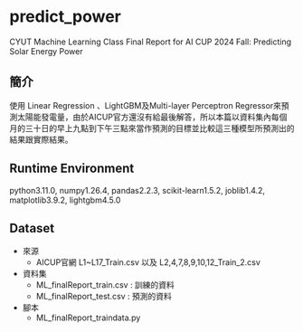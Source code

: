 # predict_power
CYUT Machine Learning Class Final Report for AI CUP 2024 Fall: Predicting Solar Energy Power
## 簡介
使用 Linear Regression 、LightGBM及Multi-layer Perceptron Regressor來預測太陽能發電量，由於AICUP官方還沒有給最後解答，所以本篇以資料集內每個月的三十日的早上九點到下午三點來當作預測的目標並比較這三種模型所預測出的結果跟實際結果。
## Runtime Environment
python3.11.0, numpy1.26.4, pandas2.2.3, scikit-learn1.5.2, joblib1.4.2, matplotlib3.9.2, lightgbm4.5.0
## Dataset
- 來源
  - AICUP官網 L1~L17_Train.csv 以及 L2,4,7,8,9,10,12_Train_2.csv
- 資料集
  - ML_finalReport_train.csv : 訓練的資料
  - ML_finalReport_test.csv : 預測的資料
- 腳本
  - ML_finalReport_traindata.py
